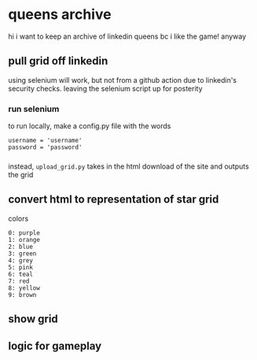 # queens archive
hi i want to keep an archive of linkedin queens bc i like the game! anyway

## pull grid off linkedin 
using selenium will work, but not from a github action due to linkedin's security checks. leaving the selenium script up for posterity

### run selenium
to run locally, make a config.py file with the words
```
username = 'username'
password = 'password'
```

### 
instead, `upload_grid.py` takes in the html download of the site and outputs the grid

## convert html to representation of star grid
colors
```
0: purple
1: orange
2: blue
3: green
4: grey
5: pink
6: teal
7: red
8: yellow
9: brown 
```

## show grid

## logic for gameplay
